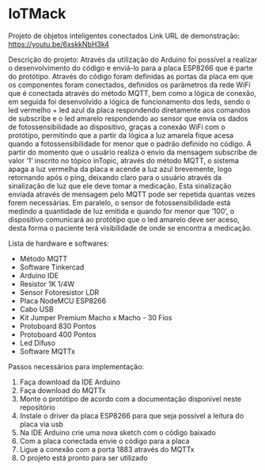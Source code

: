 # IoTMack
Projeto de objetos inteligentes conectados
Link URL de demonstração: https://youtu.be/6xskkNbH3k4

Descrição do projeto:
Através da utilização do Arduino foi possível a realizar o desenvolvimento do código e enviá-lo para a placa ESP8266 que é parte do protótipo. Através do código foram definidas as portas da placa em que os componentes foram conectados, definidos os parâmetros da rede WiFi que é conectada através do método MQTT, bem como a lógica de conexão, em seguida foi desenvolvido a lógica de funcionamento dos leds, sendo o led vermelho + led azul da placa respondendo diretamente aos comandos de subscribe e o led amarelo respondendo ao sensor que envia os dados de fotossensibilidade ao dispositivo, graças a conexão WiFi com o protótipo, permitindo que a partir da lógica a luz amarela fique acesa quando a fotossensibilidade for menor que o padrão definido no código.
A partir do momento que o usuário realiza o envio da mensagem subscribe de valor ‘1’ inscrito no tópico inTopic, através do método MQTT, o sistema apaga a luz vermelha da placa e acende a luz azul brevemente, logo retornando após o ping, deixando claro para o usuário através da sinalização de luz que ele deve tomar a medicação. Esta sinalização enviada através de mensagem pelo MQTT pode ser repetida quantas vezes forem necessárias.
Em paralelo, o sensor de fotossensibilidade está medindo a quantidade de luz emitida e quando for menor que ‘100’, o dispositivo comunicará ao protótipo que o led amarelo deve ser aceso, desta forma o paciente terá visibilidade de onde se encontra a medicação.

Lista de hardware e softwares:
- Método MQTT
- Software Tinkercad
- Arduino IDE
- Resistor 1K 1/4W
- Sensor Fotoresistor LDR
- Placa NodeMCU ESP8266
- Cabo USB
- Kit Jumper Premium Macho x Macho - 30 Fios
- Protoboard 830 Pontos
- Protoboard 400 Pontos
- Led Difuso
- Software MQTTx

Passos necessários para implementação:
1. Faça download da IDE Arduino
2. Faça download do MQTTx
3. Monte o protótipo de acordo com a documentação disponível neste repositório
4. Instale o driver da placa ESP8266 para que seja possível a leitura do placa via usb
5. Na IDE Arduino crie uma nova sketch com o código baixado
6. Com a placa conectada envie o código para a placa
7. Ligue a conexão com a porta 1883 através do MQTTx
8. O projeto está pronto para ser utilizado
